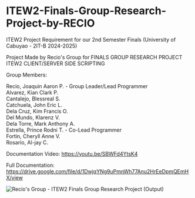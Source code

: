# ITEW2-Finals-Group-Research-Project-by-RECIO
 
ITEW2 Project Requirement for our 2nd Semester Finals (University of Cabuyao - 2IT-B 2024-2025)

Project Made by Recio's Group for FINALS GROUP RESEARCH PROJECT ITEW2 CLIENT/SERVER SIDE SCRIPTING

Group Members:

Recio, Joaquin Aaron P. - Group Leader/Lead Programmer <br>
Alvarez, Kian Clark P. <br>
Cantalejo, Blessreal S. <br>
Catchuela, John Eric L. <br>
Dela Cruz, Kim Francis O. <br>
Del Mundo, Klarenz V. <br>
Dela Torre, Mark Anthony A. <br>
Estrella, Prince Rodni T. - Co-Lead Programmer <br>
Fortin, Cheryll Anne V. <br>
Rosario, Al-jay C.

Documentation Video: https://youtu.be/SBWFd4YtsK4

Full Documentation: https://drive.google.com/file/d/1DwjqYNg9uPmnWh77Anu2HrEeDpmQEmHX/view

![Recio's Group - ITEW2 Finals Group Research Project (Output)](https://github.com/user-attachments/assets/8035de57-57f1-4ccc-b17e-18041a07802f)
